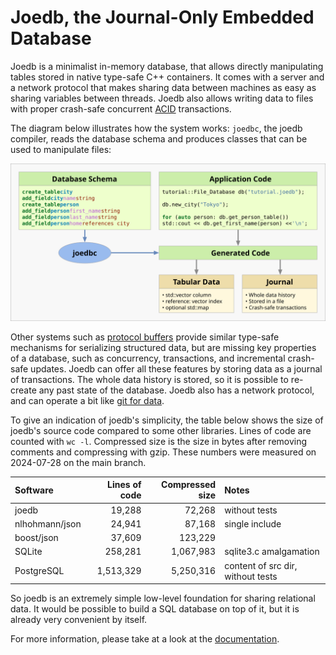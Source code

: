 # Joedb, the Journal-Only Embedded Database

Joedb is a minimalist in-memory database, that allows directly manipulating
tables stored in native type-safe C++ containers. It comes with a server and a
network protocol that makes sharing data between machines as easy as sharing
variables between threads. Joedb also allows writing data to files with proper
crash-safe concurrent [ACID](https://en.wikipedia.org/wiki/ACID) transactions.

The diagram below illustrates how the system works: `joedbc`, the joedb
compiler, reads the database schema and produces classes that can be used to
manipulate files:

![Diagram](doc/source/images/joedb.svg)

Other systems such as [protocol buffers](https://protobuf.dev/) provide similar
type-safe mechanisms for serializing structured data, but are missing key
properties of a database, such as concurrency, transactions, and incremental
crash-safe updates. Joedb can offer all these features by storing data as a
journal of transactions. The whole data history is stored, so it is possible to
re-create any past state of the database. Joedb also has a network protocol,
and can operate a bit like [git for
data](https://www.remi-coulom.fr/joedb/concurrency.html).

To give an indication of joedb's simplicity, the table below shows the size of
joedb's source code compared to some other libraries. Lines of code are counted
with ``wc -l``. Compressed size is the size in bytes after removing comments
and compressing with gzip. These numbers were measured on 2024-07-28 on the
main branch.

| Software       | Lines of code | Compressed size | Notes                             |
|:---------------|--------------:|----------------:|:----------------------------------|
| joedb          |        19,288 |          72,268 | without tests                     |
| nlhohmann/json |        24,941 |          87,168 | single include                    |
| boost/json     |        37,609 |         123,229 |                                   |
| SQLite         |       258,281 |       1,067,983 | sqlite3.c amalgamation            |
| PostgreSQL     |     1,513,329 |       5,250,316 | content of src dir, without tests |

So joedb is an extremely simple low-level foundation for sharing relational
data. It would be possible to build a SQL database on top of it, but it is
already very convenient by itself.

For more information, please take at a look at the
[documentation](https://www.joedb.org/intro.html).
